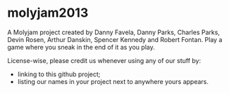 molyjam2013
===========

A Molyjam project created by Danny Favela, Danny Parks, Charles Parks, Devin Rosen, Arthur Danskin, Spencer Kennedy and Robert Fontan. Play a game where you sneak in the end of it as you play.

License-wise, please credit us whenever using any of our stuff by:
- linking to this github project;
- listing our names in your project next to anywhere yours appears.